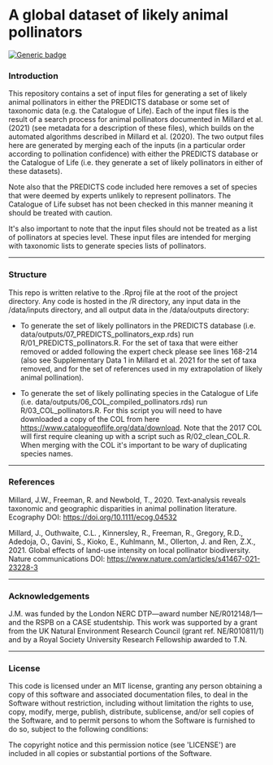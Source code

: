 # A global dataset of likely animal pollinators

[![Generic badge](https://img.shields.io/badge/License-MIT-green.svg)](https://shields.io/)

### Introduction

This repository contains a set of input files for generating a set of likely animal pollinators in either the PREDICTS database or some set of taxonomic data (e.g. the Catalogue of Life). Each of the input files is the result of a search process for animal pollinators documented in Millard et al. (2021) (see metadata for a description of these files), which builds on the automated algorithms described in Millard et al. (2020). The two output files here are generated by merging each of the inputs (in a particular order according to pollination confidence) with either the PREDICTS database or the Catalogue of Life (i.e. they generate a set of likely pollinators in either of these datasets). 

Note also that the PREDICTS code included here removes a set of species that were deemed by experts unlikely to represent pollinators. The Catalogue of Life subset has not been checked in this manner meaning it should be treated with caution.

It's also important to note that the input files should not be treated as a list of pollinators at species level. These input files are intended for merging with taxonomic lists to generate species lists of pollinators.

------------

### Structure

This repo is written relative to the .Rproj file at the root of the project directory. Any code is hosted in the /R directory, any input data in the /data/inputs directory, and all output data in the /data/outputs directory:

- To generate the set of likely pollinators in the PREDICTS database (i.e. data/outputs/07_PREDICTS_pollinators_exp.rds) run R/01_PREDICTS_pollinators.R. For the set of taxa that were either removed or added following the expert check please see lines 168-214 (also see Supplementary Data 1 in Millard et al. 2021 for the set of taxa removed, and for the set of references used in my extrapolation of likely animal pollination).

- To generate the set of likely pollinating species in the Catalogue of Life (i.e. data/outputs/06_COL_compiled_pollinators.rds) run R/03_COL_pollinators.R. For this script you will need to have downloaded a copy of the COL from here https://www.catalogueoflife.org/data/download. Note that the 2017 COL will first require cleaning up with a script such as R/02_clean_COL.R. When merging with the COL it's important to be wary of duplicating species names. 

------------

### References

Millard, J.W., Freeman, R. and Newbold, T., 2020. Text‐analysis reveals taxonomic and geographic disparities in animal pollination literature. Ecography DOI: https://doi.org/10.1111/ecog.04532

Millard, J., Outhwaite, C.L. , Kinnersley, R., Freeman, R., Gregory, R.D., Adedoja, O., Gavini, S., Kioko, E., Kuhlmann, M., Ollerton, J. and Ren, Z.X., 2021. Global effects of land-use intensity on local pollinator biodiversity. Nature communications DOI: https://www.nature.com/articles/s41467-021-23228-3

------------

### Acknowledgements

J.M. was funded by the London NERC DTP—award number NE/R012148/1—and the RSPB on a CASE studentship. This work was supported by a grant from the UK Natural Environment Research Council (grant ref. NE/R010811/1) and by a Royal Society University Research Fellowship awarded to T.N.


------------

### License

This code is licensed under an MIT license, granting any person obtaining a copy of this software and associated documentation files, to deal in the Software without restriction, including without limitation the rights to use, copy, modify, merge, publish, distribute, sublicense, and/or sell copies of the Software, and to permit persons to whom the Software is furnished to do so, subject to the following conditions:

The copyright notice and this permission notice (see 'LICENSE') are included in all copies or substantial portions of the Software. 


